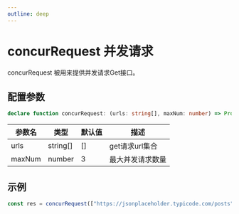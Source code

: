 ```yaml
---
outline: deep
---
```


# concurRequest 并发请求

concurRequest 被用来提供并发请求Get接口。

## 配置参数

```ts
declare function concurRequest: (urls: string[], maxNum: number) => Promise<any[]>;
```

| 参数名 | 类型 | 默认值 | 描述         |
|-----|----|-----|------------|
|  urls   |  string[]  | []  | get请求url集合 |
|  maxNum   | number   | 3   | 最大并发请求数量   |


## 示例

```js
const res = concurRequest(["https://jsonplaceholder.typicode.com/posts"], 3)
```

